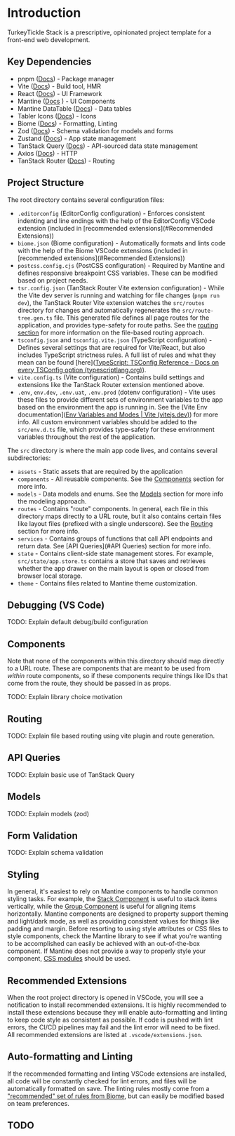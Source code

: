 # Introduction

TurkeyTickle Stack is a prescriptive, opinionated project template for a front-end web development.
## Key Dependencies

- pnpm ([Docs](https://pnpm.io/installation)) - Package manager
- Vite ([Docs](https://vitejs.dev/)) - Build tool, HMR
- React ([Docs](https://react.dev/)) - UI Framework
- Mantine ([Docs](https://mantine.dev/) ) - UI Components
- Mantine DataTable ([Docs](https://icflorescu.github.io/mantine-datatable/)) - Data tables
- Tabler Icons ([Docs](https://tabler.io/docs/getting-started)) - Icons
- Biome ([Docs](https://biomejs.dev/)) - Formatting, Linting
- Zod ([Docs](https://zod.dev/)) - Schema validation for models and forms
- Zustand ([Docs](https://zustand-demo.pmnd.rs/)) - App state management
- TanStack Query ([Docs](https://tanstack.com/query/latest/docs/react/overview)) - API-sourced data state management
- Axios ([Docs](https://axios-http.com/docs/intro)) - HTTP
- TanStack Router ([Docs](https://tanstack.com/router)) - Routing
## Project Structure

The root directory contains several configuration files:

- `.editorconfig` (EditorConfig configuration) - Enforces consistent indenting and line endings with the help of the EditorConfig VSCode extension (included in [recommended extensions](#Recommended Extensions))
- `biome.json` (Biome configuration) - Automatically formats and lints code with the help of the Biome VSCode extensions (included in [recommended extensions](#Recommended Extensions))
- `postcss.config.cjs` (PostCSS configuration) - Required by Mantine and defines responsive breakpoint CSS variables. These can be modified based on project needs.
- `tsr.config.json` (TanStack Router Vite extension configuration) - While the Vite dev server is running and watching for file changes (`pnpm run dev`), the TanStack Router Vite extension watches the `src/routes` directory for changes and automatically regenerates the `src/route-tree.gen.ts` file. This generated file defines all page routes for the application, and provides type-safety for route paths. See the [routing section](#Routing) for more information on the file-based routing approach.
- `tsconfig.json` and `tsconfig.vite.json` (TypeScript configuration) - Defines several settings that are required for Vite/React, but also includes TypeScript strictness rules. A full list of rules and what they mean can be found [here]([TypeScript: TSConfig Reference - Docs on every TSConfig option (typescriptlang.org)](https://www.typescriptlang.org/tsconfig)).
- `vite.config.ts` (Vite configuration) - Contains build settings and extensions like the TanStack Router extension mentioned above.
- `.env`, `env.dev`, `.env.uat`, `.env.prod` (dotenv configuration) - Vite uses these files to provide different sets of environment variables to the app based on the environment the app is running in. See the [Vite Env documentation]([Env Variables and Modes | Vite (vitejs.dev)](https://vitejs.dev/guide/env-and-mode)) for more info. All custom environment variables should be added to the `src/env.d.ts` file, which provides type-safety for these environment variables throughout the rest of the application.

The `src` directory is where the main app code lives, and contains several subdirectories:

- `assets` - Static assets that are required by the application
- `components` - All reusable components. See the [Components](#Components) section for more info.
- `models` - Data models and enums. See the [Models](#Models) section for more info the modeling approach.
- `routes` - Contains "route" components. In general, each file in this directory maps directly to a URL route, but it also contains certain files like layout files (prefixed with a single underscore). See the [Routing](#Routing) section for more info.
- `services` - Contains groups of functions that call API endpoints and return data. See [API Queries](#API Queries) section for more info.
- `state` - Contains client-side state management stores. For example, `src/state/app.store.ts` contains a store that saves and retrieves whether the app drawer on the main layout is open or closed from browser local storage.
- `theme` - Contains files related to Mantine theme customization.
## Debugging (VS Code)

TODO: Explain default debug/build configuration
## Components

 Note that none of the components within this directory should map directly to a URL route. These are components that are meant to be used from *within* route components, so if these components require things like IDs that come from the route, they should be passed in as props. 
 
TODO: Explain library choice motivation
## Routing

TODO: Explain file based routing using vite plugin and route generation.
## API Queries

TODO: Explain basic use of TanStack Query
## Models

TODO: Explain models (zod)
## Form Validation

TODO: Explain schema validation
## Styling

In general, it's easiest to rely on Mantine components to handle common styling tasks. For example, the [Stack Component](https://mantine.dev/core/stack/) is useful to stack items vertically, while the [Group Component](https://mantine.dev/core/group/) is useful for aligning items horizontally. Mantine components are designed to property support theming and light/dark mode, as well as providing consistent values for things like padding and margin. Before resorting to using style attributes or CSS files to style components, check the Mantine library to see if what you're wanting to be accomplished can easily be achieved with an out-of-the-box component. If Mantine does not provide a way to properly style your component, [CSS modules](https://mantine.dev/styles/css-modules/) should be used.
## Recommended Extensions

When the root project directory is opened in VSCode, you will see a notification to install recommended extensions. It is highly recommended to install these extensions because they will enable auto-formatting and linting to keep code style as consistent as possible. If code is pushed with lint errors, the CI/CD pipelines may fail and the lint error will need to be fixed. All recommended extensions are listed at `.vscode/extensions.json`.
## Auto-formatting and Linting

If the recommended formatting and linting VSCode extensions are installed, all code will be constantly checked for lint errors, and files will be automatically formatted on save. The linting rules mostly come from a ["recommended" set of rules from Biome](https://biomejs.dev/linter/rules/), but can easily be modified based on team preferences.


## TODO
